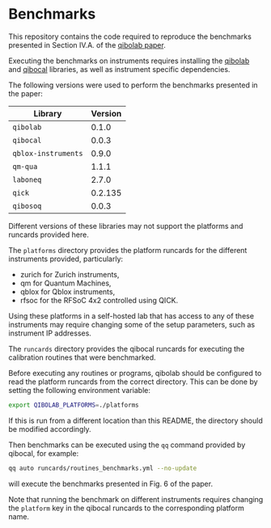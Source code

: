# Benchmarks

This repository contains the code required to reproduce the benchmarks presented in Section IV.A. of the [qibolab paper](https://arxiv.org/abs/2308.06313).

Executing the benchmarks on instruments requires installing the [qibolab](https://qibo.science/qibolab/stable/getting-started/installation.html)
and [qibocal](https://qibo.science/qibocal/stable/getting-started/installation.html) libraries, as well as instrument specific dependencies.

The following versions were used to perform the benchmarks presented in the paper:

Library | Version
-- | --
`qibolab` | 0.1.0
`qibocal` | 0.0.3
`qblox-instruments` | 0.9.0
`qm-qua` | 1.1.1
`laboneq` | 2.7.0
`qick` | 0.2.135
`qibosoq` | 0.0.3

Different versions of these libraries may not support the platforms and runcards provided here.

The `platforms` directory provides the platform runcards for the different instruments provided, particularly:
* zurich for Zurich instruments,
* qm for Quantum Machines,
* qblox for Qblox instruments,
* rfsoc for the RFSoC 4x2 controlled using QICK.

Using these platforms in a self-hosted lab that has access to any of these instruments may require changing some of the setup parameters, such as instrument IP addresses.

The `runcards` directory provides the qibocal runcards for executing the calibration routines that were benchmarked.

Before executing any routines or programs, qibolab should be configured to read the platform runcards from the correct directory.
This can be done by setting the following environment variable:
```sh
export QIBOLAB_PLATFORMS=./platforms
```
If this is run from a different location than this README, the directory should be modified accordingly.

Then  benchmarks can be executed using the `qq` command provided by qibocal, for example:
```sh
qq auto runcards/routines_benchmarks.yml --no-update
```
will execute the benchmarks presented in Fig. 6 of the paper.

Note that running the benchmark on different instruments requires changing the `platform` key in the qibocal runcards to the corresponding platform name.
